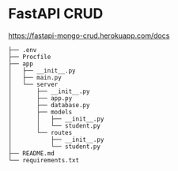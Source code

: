 # FastAPI CRUD

https://fastapi-mongo-crud.herokuapp.com/docs
```
├── .env
├── Procfile 
├── app
│   ├── __init__.py
│   ├── main.py
│   └── server
│       ├── __init__.py
│       ├── app.py
│       ├── database.py
│       ├── models
│       │   ├── __init__.py
│       │   └── student.py
│       └── routes
│           ├── __init__.py
│           └── student.py
├── README.md
└── requirements.txt
```
